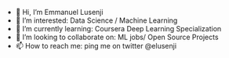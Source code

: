 - 👋 Hi, I’m Emmanuel Lusenji
- 👀 I’m interested: Data Science / Machine Learning
- 🌱 I’m currently learning: Coursera Deep Learning Specialization
- 💞️ I’m looking to collaborate on: ML jobs/ Open Source Projects
- 📫 How to reach me: ping me on twitter @elusenji

<!---
elusenji/elusenji is a ✨ special ✨ repository because its `README.md` (this file) appears on your GitHub profile.
You can click the Preview link to take a look at your changes.
--->
